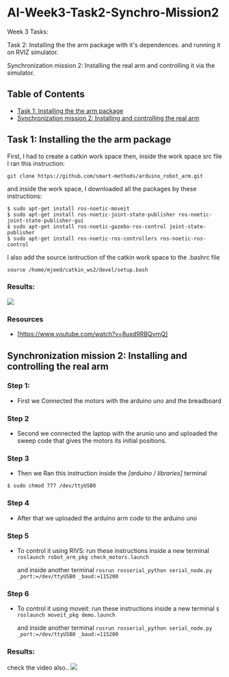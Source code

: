 # AI-Week3-Task2-Synchro-Mission2

Week 3 Tasks:

Task 2: Installing the the arm package with it's dependences. and running it on RVIZ simulator.

Synchronization mission 2: Installing the real arm and controlling it via the simulator.

## Table of Contents
* [Task 1: Installing the the arm package](#1)
* [Synchronization mission 2: Installing and controlling the real arm](#2)


<a name= "1"></a>
## Task 1: Installing the the arm package
First, I had to create a catkin work space
then, inside the work space src file I ran this instruction:

```git clone https://github.com/smart-methods/arduino_robot_arm.git ```

and inside the work space, I downloaded all the packages by these instructions:
```
$ sudo apt-get install ros-noetic-moveit
$ sudo apt-get install ros-noetic-joint-state-publisher ros-noetic-joint-state-publisher-gui
$ sudo apt-get install ros-noetic-gazebo-ros-control joint-state-publisher
$ sudo apt-get install ros-noetic-ros-controllers ros-noetic-ros-control
```
I also add the source isntruction of the catkin work space to the .bashrc file

```source /home/mjeed/catkin_ws2/devel/setup.bash```


### Results:
![](images/sc22.png)



### Resources
- [https://www.youtube.com/watch?v=8uxd9RBQvmQ]

<a name= "2"></a>
## Synchronization mission 2: Installing and controlling the real arm


### Step 1:
- First we Connected the motors with the arduino uno and the breadboard 
### Step 2
- Second we connected the laptop with the arunio uno and uploaded the sweep code that gives the motors its initial positions.
### Step 3
- Then we Ran this instruction inside the *[arduino / libraries]* terminal 

```$ sudo chmod 777 /dev/ttyUSB0 ```
### Step 4
- After that we uploaded the arduino arm code to the arduino uno
### Step 5
- To control it using RIVS: run these instructions inside a new terminal 
```roslaunch robot_arm_pkg check_motors.launch```

  and inside another terminal 
```rosrun rosserial_python serial_node.py _port:=/dev/ttyUSB0 _baud:=115200```
### Step 6
- To control it using moveit: run these instructions inside a new terminal 
```$ roslaunch moveit_pkg demo.launch``` 

  and inside another terminal 
```rosrun rosserial_python serial_node.py _port:=/dev/ttyUSB0 _baud:=115200```

### Results:
check the video also..
![](images/pic1.jpg)

